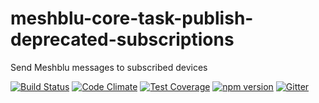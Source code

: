 # meshblu-core-task-publish-deprecated-subscriptions
Send Meshblu messages to subscribed devices

[![Build Status](https://travis-ci.org/octoblu/meshblu-core-task-publish-deprecated-subscriptions.svg?branch=master)](https://travis-ci.org/octoblu/meshblu-core-task-publish-deprecated-subscriptions)
[![Code Climate](https://codeclimate.com/github/octoblu/meshblu-core-task-publish-deprecated-subscriptions/badges/gpa.svg)](https://codeclimate.com/github/octoblu/meshblu-core-task-publish-deprecated-subscriptions)
[![Test Coverage](https://codeclimate.com/github/octoblu/meshblu-core-task-publish-deprecated-subscriptions/badges/coverage.svg)](https://codeclimate.com/github/octoblu/meshblu-core-task-publish-deprecated-subscriptions)
[![npm version](https://badge.fury.io/js/meshblu-core-task-publish-deprecated-subscriptions.svg)](http://badge.fury.io/js/meshblu-core-task-publish-deprecated-subscriptions)
[![Gitter](https://badges.gitter.im/octoblu/help.svg)](https://gitter.im/octoblu/help)
